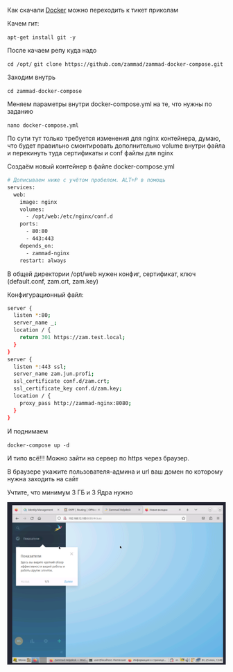 Как скачали [Docker](docker.md) можно переходить к тикет приколам

Качем гит:

`apt-get install git -y`

После качаем репу куда надо

`cd /opt/`
`git clone https://github.com/zammad/zammad-docker-compose.git`

Заходим внутрь

`cd zammad-docker-compose`

Меняем параметры внутри docker-compose.yml на те, что нужны по заданию

`nano docker-compose.yml`

По сути тут только требуется изменения для nginx контейнера, думаю, что будет правильно смонтировать дополнительно volume внутри файла и перекинуть туда сертификаты и conf файлы для nginx

Создаём новый контейнер в файле docker-compose.yml

```bash
# Дописываем ниже с учётом пробелом. ALT+P в помощь
services:
  web:
    image: nginx
    volumes:
      - /opt/web:/etc/nginx/conf.d
    ports:
      - 80:80
      - 443:443
    depends_on:
      - zammad-nginx
    restart: always
```

В общей директории /opt/web нужен конфиг, сертификат, ключ (default.conf, zam.crt, zam.key)

Конфигурационный файл:

```bash
server {
  listen *:80;
  server_name _;
  location / {
    return 301 https://zam.test.local;
  }
}
server {
  listen *:443 ssl;
  server_name zam.jun.profi;
  ssl_certificate conf.d/zam.crt;
  ssl_certificate_key conf.d/zam.key;
  location / {
    proxy_pass http://zammad-nginx:8080;
  }
}
```

И поднимаем

`docker-compose up -d`

И типо всё!!! Можно зайти на сервер по https через браузер.

В браузере укажите пользователя-админа и url ваш домен по которому нужна заходить на сайт

Учтите, что минимум 3 ГБ и 3 Ядра нужно

![](zen1.png)
